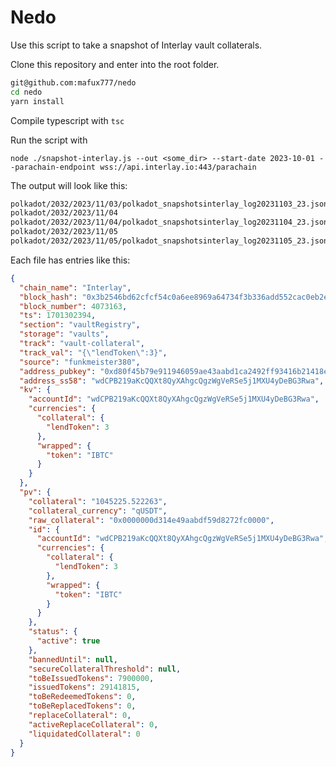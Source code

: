 # Nedo

Use this script to take a snapshot of Interlay vault collaterals. 


Clone this repository and enter into the root folder.

```bash
git@github.com:mafux777/nedo
cd nedo
yarn install
```

Compile typescript with `tsc`

Run the script with 

`node ./snapshot-interlay.js --out <some_dir> --start-date 2023-10-01 --parachain-endpoint wss://api.interlay.io:443/parachain`

The output will look like this:

```bash
polkadot/2032/2023/11/03/polkadot_snapshotsinterlay_log20231103_23.json
polkadot/2032/2023/11/04
polkadot/2032/2023/11/04/polkadot_snapshotsinterlay_log20231104_23.json
polkadot/2032/2023/11/05
polkadot/2032/2023/11/05/polkadot_snapshotsinterlay_log20231105_23.json
```

Each file has entries like this:

```json
{
  "chain_name": "Interlay",
  "block_hash": "0x3b2546bd62cfcf54c0a6ee8969a64734f3b336add552cac0eb2e108494fd9603",
  "block_number": 4073163,
  "ts": 1701302394,
  "section": "vaultRegistry",
  "storage": "vaults",
  "track": "vault-collateral",
  "track_val": "{\"lendToken\":3}",
  "source": "funkmeister380",
  "address_pubkey": "0xd80f45b79e911946059ae43aabd1ca2492ff93416b21418e6ca1538c1a782a27",
  "address_ss58": "wdCPB219aKcQQXt8QyXAhgcQgzWgVeRSe5j1MXU4yDeBG3Rwa",
  "kv": {
    "accountId": "wdCPB219aKcQQXt8QyXAhgcQgzWgVeRSe5j1MXU4yDeBG3Rwa",
    "currencies": {
      "collateral": {
        "lendToken": 3
      },
      "wrapped": {
        "token": "IBTC"
      }
    }
  },
  "pv": {
    "collateral": "1045225.522263",
    "collateral_currency": "qUSDT",
    "raw_collateral": "0x0000000d314e49aabdf59d8272fc0000",
    "id": {
      "accountId": "wdCPB219aKcQQXt8QyXAhgcQgzWgVeRSe5j1MXU4yDeBG3Rwa",
      "currencies": {
        "collateral": {
          "lendToken": 3
        },
        "wrapped": {
          "token": "IBTC"
        }
      }
    },
    "status": {
      "active": true
    },
    "bannedUntil": null,
    "secureCollateralThreshold": null,
    "toBeIssuedTokens": 7900000,
    "issuedTokens": 29141815,
    "toBeRedeemedTokens": 0,
    "toBeReplacedTokens": 0,
    "replaceCollateral": 0,
    "activeReplaceCollateral": 0,
    "liquidatedCollateral": 0
  }
}
```

